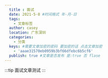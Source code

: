 ```yaml
---
  title : 面试
  date: 2021-5-8 #时间格式 年-月-日
  tags:
    - 文章标签
  author: casey
  location: 广东深圳
  categories:
    - 分类
  keys: #需要文章加密的密码 要加密的话 点击文章加密
    - 'aaae31570eb0959b3bf66dfebc6b5cf6'
  publish: true #文章是否发布 是:true 否 flase
---
```

:::tip
面试文章测试
:::



